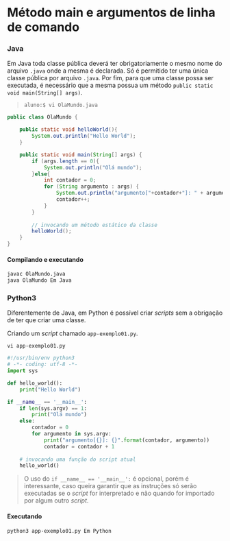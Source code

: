 # Método main e argumentos de linha de comando

### Java

Em Java toda classe pública deverá ter obrigatoriamente o mesmo nome do arquivo `.java` onde a mesma é declarada. Só é permitido ter uma única classe pública por arquivo `.java`. Por fim, para que uma classe possa ser executada, é necessário que a mesma possua um método `public static void main(String[] args)`.

> `aluno:$ vi OlaMundo.java`

```java
public class OlaMundo {

    public static void helloWorld(){
        System.out.println("Hello World");
    }

    public static void main(String[] args) {
        if (args.length == 0){
            System.out.println("Olá mundo");
        }else{
            int contador = 0;
            for (String argumento : args) {
                System.out.println("argumento["+contador+"]: " + argumento);
                contador++;
            }
        }
        
        // invocando um método estático da classe
        helloWorld();
    }
}
```
#### Compilando e executando


```bash
javac OlaMundo.java
java OlaMundo Em Java
```

### Python3

Diferentemente de Java, em Python é possível criar *scripts* sem a obrigação de ter que criar uma classe.

Criando um *script* chamado `app-exemplo01.py`.

`vi app-exemplo01.py`

```python
#!/usr/bin/env python3
# -*- coding: utf-8 -*-
import sys

def hello_world():
    print("Hello World")

if __name__ == '__main__':
    if len(sys.argv) == 1:
        print("Olá mundo")
    else:
        contador = 0
        for argumento in sys.argv:
            print("argumento[{}]: {}".format(contador, argumento))
            contador = contador + 1
    
    # invocando uma função do script atual        
    hello_world()
```

>    O uso do `if __name__ == '__main__':` é opcional, porém é interessante, caso queira garantir que as instruções só serão executadas se o *script* for interpretado e não quando for importado por algum outro *script*.



#### Executando


```shell
python3 app-exemplo01.py Em Python
```